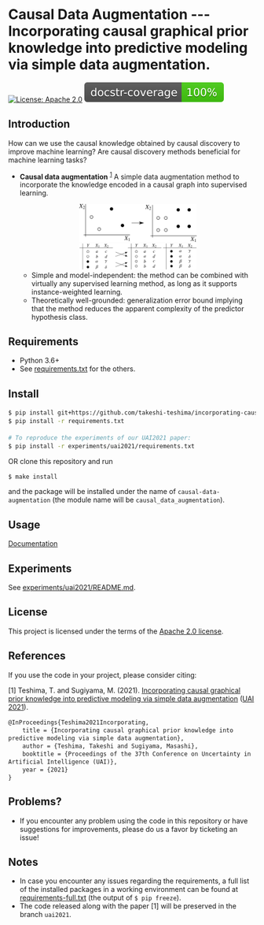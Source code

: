 # Causal Data Augmentation --- Incorporating causal graphical prior knowledge into predictive modeling via simple data augmentation.

[![License: Apache 2.0](https://img.shields.io/badge/License-Apache%202.0-blue.svg)](./LICENSE)
[![Documentation Coverage Rate Badge](./docs_src/coverage_badge.svg)](https://takeshi-teshima.github.io/incorporating-causal-graphical-prior-knowledge-into-predictive-modeling-via-simple-data-augmentation/index.html)

## Introduction
How can we use the causal knowledge obtained by causal discovery to improve machine learning?
Are causal discovery methods beneficial for machine learning tasks?

* **Causal data augmentation** <sup>[1](#references)</sup>
  A simple data augmentation method to incorporate the knowledge encoded in a causal graph into supervised learning.

  <div align="center">
  <img src="./docs_src/figs/simple_plot.png" alt="Trivariate example visualization" width="50%"/>
  <img src="./docs_src/figs/simple_table.png" alt="Trivariate example table" width="50%"/>
  </div>

  * Simple and model-independent: the method can be combined with virtually any supervised learning method, as long as it supports instance-weighted learning.
  * Theoretically well-grounded: generalization error bound implying that the method reduces the apparent complexity of the predictor hypothesis class.

## Requirements
* Python 3.6+
* See [requirements.txt](./requirements.txt) for the others.

## Install
```bash
$ pip install git+https://github.com/takeshi-teshima/incorporating-causal-graphical-prior-knowledge-into-predictive-modeling-via-simple-data-augmentation
$ pip install -r requirements.txt

# To reproduce the experiments of our UAI2021 paper:
$ pip install -r experiments/uai2021/requirements.txt
```

OR clone this repository and run
```bash
$ make install
```
and the package will be installed under the name of `causal-data-augmentation` (the module name will be `causal_data_augmentation`).


## Usage
[Documentation](https://takeshi-teshima.github.io/incorporating-causal-graphical-prior-knowledge-into-predictive-modeling-via-simple-data-augmentation/index.html)

## Experiments
See [experiments/uai2021/README.md](experiments/uai2021/README.md).

## License
This project is licensed under the terms of the [Apache 2.0 license](./LICENSE).

## References
<!-- This header title is used as an anchor tag somewhere else in this README.md -->
If you use the code in your project, please consider citing:


[1] Teshima, T. and Sugiyama, M. (2021). [Incorporating causal graphical prior knowledge into predictive modeling via simple data augmentation](https://arxiv.org/abs/2103.00136) ([UAI 2021](https://www.auai.org/uai2021/)).

```
@InProceedings{Teshima2021Incorporating,
    title = {Incorporating causal graphical prior knowledge into predictive modeling via simple data augmentation},
    author = {Teshima, Takeshi and Sugiyama, Masashi},
    booktitle = {Proceedings of the 37th Conference on Uncertainty in Artificial Intelligence (UAI)},
    year = {2021}
}
```

## Problems?
- If you encounter any problem using the code in this repository or have suggestions for improvements, please do us a favor by ticketing an issue!

## Notes
* In case you encounter any issues regarding the requirements,
  a full list of the installed packages in a working environment can be found at [requirements-full.txt](./requirements-full.txt) (the output of `$ pip freeze`).
* The code released along with the paper [1] will be preserved in the branch `uai2021`.
